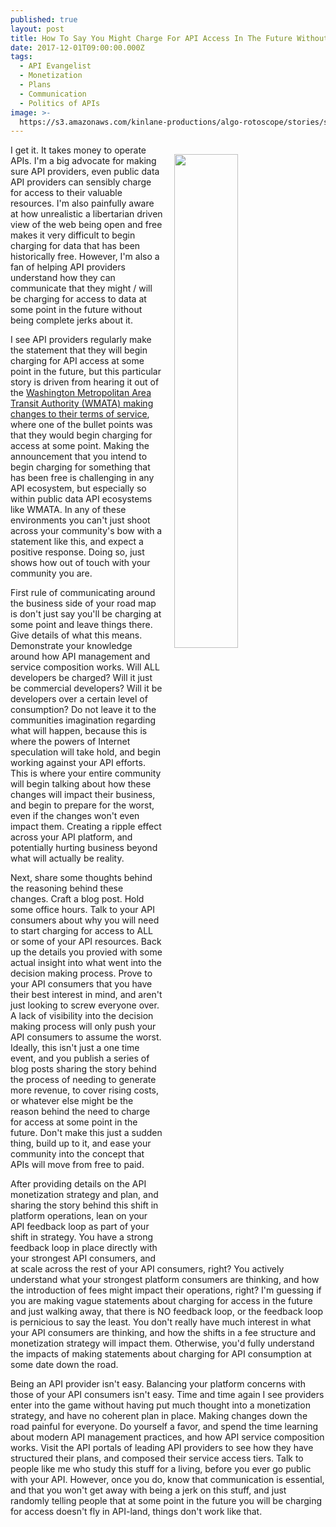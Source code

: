 ```yaml
---
published: true
layout: post
title: How To Say You Might Charge For API Access In The Future Without Being A Jerk
date: 2017-12-01T09:00:00.000Z
tags:
  - API Evangelist
  - Monetization
  - Plans
  - Communication
  - Politics of APIs
image: >-
  https://s3.amazonaws.com/kinlane-productions/algo-rotoscope/stories/statue-face-open-mouth_copper_circuit.png
---
```

<p><img src="https://s3.amazonaws.com/kinlane-productions/algo-rotoscope/stories/statue-face-open-mouth_copper_circuit.png" align="right" width="45%" style="padding: 15px;" /></p>I get it. It takes money to operate APIs. I'm a big advocate for making sure API providers, even public data API providers can sensibly charge for access to their valuable resources. I'm also painfully aware at how unrealistic a libertarian driven view of the web being open and free makes it very difficult to begin charging for data that has been historically free. However, I'm also a fan of helping API providers understand how they can communicate that they might / will be charging for access to data at some point in the future without being complete jerks about it.

I see API providers regularly make the statement that they will begin charging for API access at some point in the future, but this particular story is driven from hearing it out of the [Washington Metropolitan Area Transit Authority (WMATA) making changes to their terms of service](https://technical.ly/dc/2017/11/22/developers-upset-wmatas-new-data-terms-use/), where one of the bullet points was that they would begin charging for access at some point. Making the announcement that you intend to begin charging for something that has been free is challenging in any API ecosystem, but especially so within public data API ecosystems like WMATA. In any of these environments you can't just shoot across your community's bow with a statement like this, and expect a positive response. Doing so, just shows how out of touch with your community you are.

First rule of communicating around the business side of your road map is don't just say you'll be charging at some point and leave things there. Give details of what this means. Demonstrate your knowledge around how API management and service composition works. Will ALL developers be charged? Will it just be commercial developers? Will it be developers over a certain level of consumption? Do not leave it to the communities imagination regarding what will happen, because this is where the powers of Internet speculation will take hold, and begin working against your API efforts. This is where your entire community will begin talking about how these changes will impact their business, and begin to prepare for the worst, even if the changes won't even impact them. Creating a ripple effect across your API platform, and potentially hurting business beyond what will actually be reality.

Next, share some thoughts behind the reasoning behind these changes. Craft a blog post. Hold some office hours. Talk to your API consumers about why you will need to start charging for access to ALL or some of your API resources. Back up the details you provied with some actual insight into what went into the decision making process. Prove to your API consumers that you have their best interest in mind, and aren't just looking to screw everyone over. A lack of visibility into the decision making process will only push your API consumers to assume the worst. Ideally, this isn't just a one time event, and you publish a series of blog posts sharing the story behind the process of needing to generate more revenue, to cover rising costs, or whatever else might be the reason behind the need to charge for access at some point in the future. Don't make this just a sudden thing, build up to it, and ease your community into the concept that APIs will move from free to paid.

After providing details on the API monetization strategy and plan, and sharing the story behind this shift in platform operations, lean on your API feedback loop as part of your shift in strategy. You have a strong feedback loop in place directly with your strongest API consumers, and at scale across the rest of your API consumers, right? You actively understand what your strongest platform consumers are thinking, and how the introduction of fees might impact their operations, right? I'm guessing if you are making vague statements about charging for access in the future and just walking away, that there is NO feedback loop, or the feedback loop is pernicious to say the least. You don't really have much interest in what your API consumers are thinking, and how the shifts in a fee structure and monetization strategy will impact them. Otherwise, you'd fully understand the impacts of making statements about charging for API consumption at some date down the road.

Being an API provider isn't easy. Balancing your platform concerns with those of your API consumers isn't easy. Time and time again I see providers enter into the game without having put much thought into a monetization strategy, and have no coherent plan in place. Making changes down the road painful for everyone. Do yourself a favor, and spend the time learning about modern API management practices, and how API service composition works. Visit the API portals of leading API providers to see how they have structured their plans, and composed their service access tiers. Talk to people like me who study this stuff for a living, before you ever go public with your API. However, once you do, know that communication is essential, and that you won't get away with being a jerk on this stuff, and just randomly telling people that at some point in the future you will be charging for access doesn't fly in API-land, things don't work like that.

